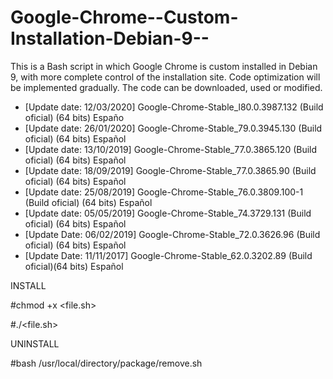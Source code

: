 # Google-Chrome--Custom-Installation-Debian-9--
This is a Bash script in which Google Chrome is custom installed in Debian 9, with more complete control of the installation site. Code optimization will be implemented gradually. The code can be downloaded, used or modified.

- [Update date: 12/03/2020] Google-Chrome-Stable_l80.0.3987.132 (Build oficial) (64 bits) Españo
- [Update date: 26/01/2020] Google-Chrome-Stable_79.0.3945.130 (Build oficial) (64 bits) Español
- [Update date: 13/10/2019] Google-Chrome-Stable_77.0.3865.120 (Build oficial) (64 bits) Español
- [Update date: 18/09/2019] Google-Chrome-Stable_77.0.3865.90 (Build oficial) (64 bits) Español
- [Update date: 25/08/2019] Google-Chrome-Stable_76.0.3809.100-1 (Build oficial) (64 bits) Español
- [Update date: 05/05/2019] Google-Chrome-Stable_74.3729.131 (Build oficial) (64 bits) Español
- [Update Date: 06/02/2019] Google-Chrome-Stable_72.0.3626.96 (Build oficial) (64 bits) Español
- [Update Date: 11/11/2017] Google-Chrome-Stable_62.0.3202.89 (Build oficial)(64 bits) Español

INSTALL

#chmod +x <file.sh>

#./<file.sh>

UNINSTALL

#bash /usr/local/directory/package/remove.sh

